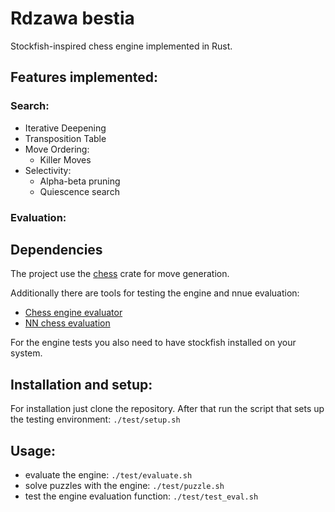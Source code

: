 # Rdzawa bestia

Stockfish-inspired chess engine implemented in Rust.

## Features implemented:
### Search:
* Iterative Deepening
* Transposition Table
* Move Ordering:
    * Killer Moves
* Selectivity:
    * Alpha-beta pruning
    * Quiescence search

### Evaluation:


## Dependencies

The project use the [chess](https://crates.io/crates/chess) crate for move generation. 

Additionally there are tools for testing the engine and nnue evaluation:
* [Chess engine evaluator](https://github.com/Spajro/chess_engine_evaluator)
* [NN chess evaluation](https://github.com/Spajro/nn_chess_eval)

For the engine tests you also need to have stockfish installed on your system.

## Installation and setup:

For installation just clone the repository.
After that run the script that sets up the testing environment: `./test/setup.sh`

## Usage:

* evaluate the engine: `./test/evaluate.sh`
* solve puzzles with the engine: `./test/puzzle.sh`
* test the engine evaluation function: `./test/test_eval.sh`


